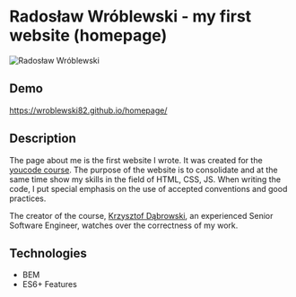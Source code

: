 # Radosław Wróblewski - my first website (homepage)

![Radosław Wróblewski](https://i.ibb.co/2nSVCdd/14125730-595159080672082-7319666703939170328-o.jpg)

## Demo

https://wroblewski82.github.io/homepage/

## Description

The page about me is the first website I wrote.
It was created for the [youcode course](https://youcode.pl/frontend-developer/).
The purpose of the website is to consolidate and at the same time show my skills in the field of HTML, CSS, JS.
When writing the code, I put special emphasis on the use of accepted conventions and good practices.

The creator of the course, [Krzysztof Dąbrowski](https://www.linkedin.com/in/dabrowskisoftware),
an experienced Senior Software Engineer, watches over the correctness of my work.

## Technologies

- BEM
- ES6+ Features
